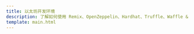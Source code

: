 ```yaml
---
title: 以太坊开发环境
description: 了解如何使用 Remix、OpenZeppelin、Hardhat、Truffle、Waffle & Mars 等以太坊工具在 Moonbeam 上开发 Solidity 智能合约。
template: main.html
---
```


<div class='subsection-wrapper'></div>
